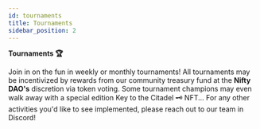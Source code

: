 ```yaml
---
id: tournaments
title: Tournaments
sidebar_position: 2
---
```


**Tournaments 🏆**

Join in on the fun in weekly or monthly tournaments! All tournaments may be incentivized by rewards from our community treasury fund at the **Nifty DAO's** discretion via token voting. Some tournament champions may even walk away with a special edition Key to the Citadel 🗝️ NFT... For any other activities you'd like to see implemented, please reach out to our team in Discord!
